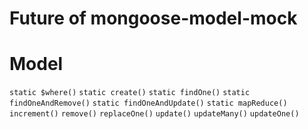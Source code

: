 # Future of mongoose-model-mock
# Model
`static $where()`
`static create()`
`static findOne()`
`static findOneAndRemove()`
`static findOneAndUpdate()`
`static mapReduce()`
`increment()`
`remove()`
`replaceOne()`
`update()`
`updateMany()`
`updateOne()`
